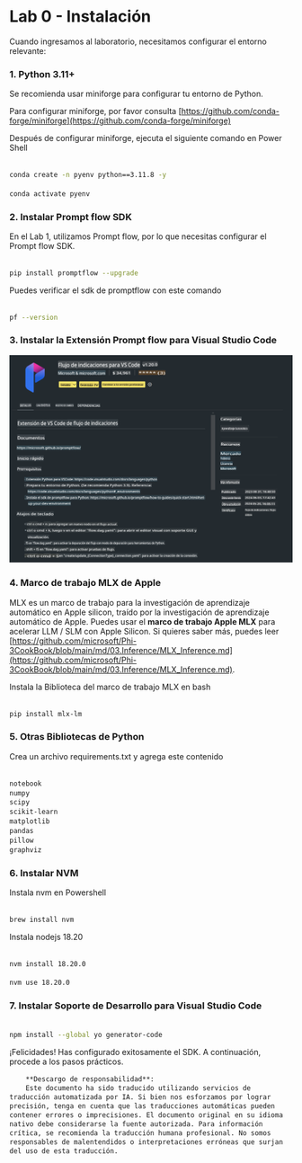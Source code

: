 # **Lab 0 - Instalación**

Cuando ingresamos al laboratorio, necesitamos configurar el entorno relevante:

### **1. Python 3.11+**

Se recomienda usar miniforge para configurar tu entorno de Python.

Para configurar miniforge, por favor consulta [https://github.com/conda-forge/miniforge](https://github.com/conda-forge/miniforge)

Después de configurar miniforge, ejecuta el siguiente comando en Power Shell

```bash

conda create -n pyenv python==3.11.8 -y

conda activate pyenv

```

### **2. Instalar Prompt flow SDK**

En el Lab 1, utilizamos Prompt flow, por lo que necesitas configurar el Prompt flow SDK.

```bash

pip install promptflow --upgrade

```

Puedes verificar el sdk de promptflow con este comando

```bash

pf --version

```

### **3. Instalar la Extensión Prompt flow para Visual Studio Code**

![pf](../../../../../../../translated_images/pf_ext.2830ee3df27421bce4a776ce6474a025c28f3886dac2272d60b70572a9a87040.es.png)

### **4. Marco de trabajo MLX de Apple**

MLX es un marco de trabajo para la investigación de aprendizaje automático en Apple silicon, traído por la investigación de aprendizaje automático de Apple. Puedes usar el **marco de trabajo Apple MLX** para acelerar LLM / SLM con Apple Silicon. Si quieres saber más, puedes leer [https://github.com/microsoft/Phi-3CookBook/blob/main/md/03.Inference/MLX_Inference.md](https://github.com/microsoft/Phi-3CookBook/blob/main/md/03.Inference/MLX_Inference.md).

Instala la Biblioteca del marco de trabajo MLX en bash

```bash

pip install mlx-lm

```

### **5. Otras Bibliotecas de Python**

Crea un archivo requirements.txt y agrega este contenido

```txt

notebook
numpy 
scipy 
scikit-learn 
matplotlib 
pandas 
pillow 
graphviz

```

### **6. Instalar NVM**

Instala nvm en Powershell

```bash

brew install nvm

```

Instala nodejs 18.20

```bash

nvm install 18.20.0

nvm use 18.20.0

```

### **7. Instalar Soporte de Desarrollo para Visual Studio Code**

```bash

npm install --global yo generator-code

```

¡Felicidades! Has configurado exitosamente el SDK. A continuación, procede a los pasos prácticos.

        **Descargo de responsabilidad**:
        Este documento ha sido traducido utilizando servicios de traducción automatizada por IA. Si bien nos esforzamos por lograr precisión, tenga en cuenta que las traducciones automáticas pueden contener errores o imprecisiones. El documento original en su idioma nativo debe considerarse la fuente autorizada. Para información crítica, se recomienda la traducción humana profesional. No somos responsables de malentendidos o interpretaciones erróneas que surjan del uso de esta traducción.